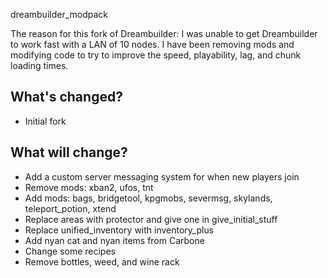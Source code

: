 dreambuilder_modpack

The reason for this fork of Dreambuilder: I was unable to get Dreambuilder
to work fast with a LAN of 10 nodes.  I have been removing mods and
modifying code to try to improve the speed, playability, lag, and chunk
loading times.

What's changed?
---------------
- Initial fork

What will change?
-----------------
- Add a custom server messaging system for when new players join
- Remove mods: xban2, ufos, tnt
- Add mods: bags, bridgetool, kpgmobs, severmsg, skylands, teleport_potion, xtend
- Replace areas with protector and give one in give_initial_stuff
- Replace unified_inventory with inventory_plus
- Add nyan cat and nyan items from Carbone
- Change some recipes
- Remove bottles, weed, and wine rack

